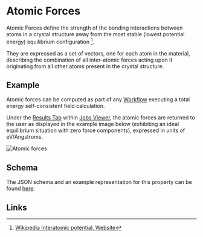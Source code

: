 # Atomic Forces

Atomic Forces define the strength of the bonding interactions between atoms in a crystal structure away from the most stable (lowest potential energy) equilibrium configuration [^1]. 

They are expressed as a set of vectors, one for each atom in the material, describing the combination of all inter-atomic forces acting upon it originating from all other atoms present in the crystal structure. 

## Example

Atomic forces can be computed as part of any [Workflow](../../workflows/overview.md) executing a total energy self-consistent field calculation.

Under the [Results Tab](../../jobs/ui/results-tab.md) within [Jobs Viewer](../../jobs/ui/viewer.md), the atomic forces are returned to the user as displayed in the example image below (exhibiting an ideal equilibrium situation with zero force components), expressed in units of eV/Angstroms.

![Atomic forces](/images/Properties/atomic_forces.png "Atomic forces")

## Schema 

The JSON schema and an example representation for this property can be found [here](../../properties/data/list.md#atomic-forces).

## Links

[^1]: [Wikipedia Interatomic potential, Website](https://en.wikipedia.org/wiki/Interatomic_potential)

